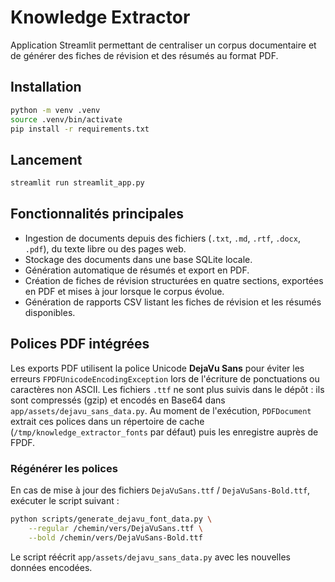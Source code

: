 # Knowledge Extractor

Application Streamlit permettant de centraliser un corpus documentaire et de générer des fiches de révision et des résumés au format PDF.

## Installation

```bash
python -m venv .venv
source .venv/bin/activate
pip install -r requirements.txt
```

## Lancement

```bash
streamlit run streamlit_app.py
```

## Fonctionnalités principales

- Ingestion de documents depuis des fichiers (`.txt`, `.md`, `.rtf`, `.docx`, `.pdf`), du texte libre ou des pages web.
- Stockage des documents dans une base SQLite locale.
- Génération automatique de résumés et export en PDF.
- Création de fiches de révision structurées en quatre sections, exportées en PDF et mises à jour lorsque le corpus évolue.
- Génération de rapports CSV listant les fiches de révision et les résumés disponibles.

## Polices PDF intégrées

Les exports PDF utilisent la police Unicode **DejaVu Sans** pour éviter les erreurs
``FPDFUnicodeEncodingException`` lors de l'écriture de ponctuations ou caractères
non ASCII. Les fichiers `.ttf` ne sont plus suivis dans le dépôt : ils sont
compressés (gzip) et encodés en Base64 dans `app/assets/dejavu_sans_data.py`. Au
moment de l'exécution, `PDFDocument` extrait ces polices dans un répertoire de
cache (`/tmp/knowledge_extractor_fonts` par défaut) puis les enregistre auprès de
FPDF.

### Régénérer les polices

En cas de mise à jour des fichiers `DejaVuSans.ttf` / `DejaVuSans-Bold.ttf`,
exécuter le script suivant :

```bash
python scripts/generate_dejavu_font_data.py \
    --regular /chemin/vers/DejaVuSans.ttf \
    --bold /chemin/vers/DejaVuSans-Bold.ttf
```

Le script réécrit `app/assets/dejavu_sans_data.py` avec les nouvelles données
encodées.

